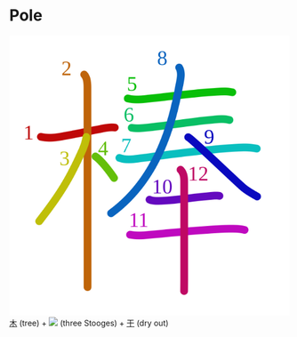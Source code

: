 # Pole
![棒](../kanji-colorize/68d2.svg)
[木](木.md) (tree) + ![](http://www.kanjidamage.com/assets/radsmall/3-stooges-4afd9af7a4d6f9044641322bc5e0d685dd006c5d18cd7cbc5ebf116d67348f1d.jpg) (three Stooges) + [干](干.md) (dry out) 